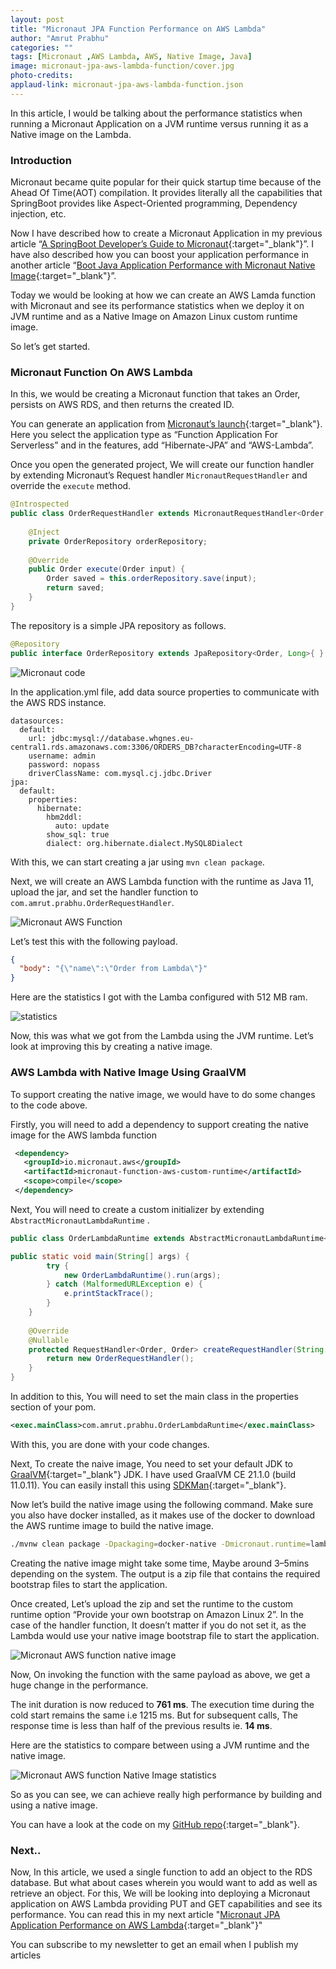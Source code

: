 ```yaml
---
layout: post
title: "Micronaut JPA Function Performance on AWS Lambda"
author: "Amrut Prabhu"
categories: ""
tags: [Micronaut ,AWS Lambda, AWS, Native Image, Java]
image: micronaut-jpa-aws-lambda-function/cover.jpg
photo-credits: 
applaud-link: micronaut-jpa-aws-lambda-function.json
---
```


In this article, I would be talking about the performance statistics when running a Micronaut Application on a JVM runtime versus running it as a Native image on the Lambda.

### Introduction

Micronaut became quite popular for their quick startup time because of the Ahead Of Time(AOT) compilation. It provides literally all the capabilities that SpringBoot provides like Aspect-Oriented programming, Dependency injection, etc.

Now I have described how to create a Micronaut Application in my previous article “[A SpringBoot Developer’s Guide to Micronaut](https://refactorfirst.com/springboot-developers-guide-to-micronaut.html){:target="_blank"}”. I have also described how you can boost your application performance in another article “[Boot Java Application Performance with Micronaut Native Image](https://refactorfirst.com/boost-java-application-performance-with-micronaut.html){:target="_blank"}”.

Today we would be looking at how we can create an AWS Lamda function with Micronaut and see its performance statistics when we deploy it on JVM runtime and as a Native Image on Amazon Linux custom runtime image.

So let’s get started.

### Micronaut Function On AWS Lambda

In this, we would be creating a Micronaut function that takes an Order, persists on AWS RDS, and then returns the created ID.

You can generate an application from [Micronaut’s launch](https://micronaut.io/launch){:target="_blank"}. Here you select the application type as “Function Application For Serverless” and in the features, add “Hibernate-JPA” and “AWS-Lambda”.

Once you open the generated project, We will create our function handler by extending Micronaut’s Request handler `MicronautRequestHandler` and override the `execute` method.
```java
@Introspected  
public class OrderRequestHandler extends MicronautRequestHandler<Order, Order> {  
  
    @Inject  
    private OrderRepository orderRepository;  
  
    @Override  
    public Order execute(Order input) {  
        Order saved = this.orderRepository.save(input);  
        return saved;  
    }  
}
```
The repository is a simple JPA repository as follows.
```java
@Repository  
public interface OrderRepository extends JpaRepository<Order, Long>{ }
```
![Micronaut code](/assets/img/micronaut-jpa-aws-lambda-function/code.png)

In the application.yml file, add data source properties to communicate with the AWS RDS instance.
```properties
datasources:  
  default:  
    url: jdbc:mysql://database.whgnes.eu-central1.rds.amazonaws.com:3306/ORDERS_DB?characterEncoding=UTF-8  
    username: admin  
    password: nopass  
    driverClassName: com.mysql.cj.jdbc.Driver  
jpa:  
  default:  
    properties:  
      hibernate:  
        hbm2ddl:  
          auto: update  
        show_sql: true  
        dialect: org.hibernate.dialect.MySQL8Dialect
```
With this, we can start creating a jar using `mvn clean package`.

Next, we will create an AWS Lambda function with the runtime as Java 11, upload the jar, and set the handler function to `com.amrut.prabhu.OrderRequestHandler`.

![Micronaut AWS Function](/assets/img/micronaut-jpa-aws-lambda-function/micronaut-aws-function.png)

Let’s test this with the following payload.
```json
{  
  "body": "{\"name\":\"Order from Lambda\"}"  
}
```
Here are the statistics I got with the Lamba configured with 512 MB ram.

![statistics](/assets/img/micronaut-jpa-aws-lambda-function/statistics.png)

Now, this was what we got from the Lambda using the JVM runtime. Let’s look at improving this by creating a native image.

### AWS Lambda with Native Image Using GraalVM

To support creating the native image, we would have to do some changes to the code above.

Firstly, you will need to add a dependency to support creating the native image for the AWS lambda function
```xml
 <dependency>  
   <groupId>io.micronaut.aws</groupId>  
   <artifactId>micronaut-function-aws-custom-runtime</artifactId>  
   <scope>compile</scope>  
 </dependency>
```
Next, You will need to create a custom initializer by extending `AbstractMicronautLambdaRuntime` .
```java
public class OrderLambdaRuntime extends AbstractMicronautLambdaRuntime<APIGatewayProxyRequestEvent, APIGatewayProxyResponseEvent, Order, Order> {

public static void main(String[] args) {  
        try {  
            new OrderLambdaRuntime().run(args);  
        } catch (MalformedURLException e) {  
            e.printStackTrace();  
        }  
    }  
      
    @Override
    @Nullable  
    protected RequestHandler<Order, Order> createRequestHandler(String... args) {  
        return new OrderRequestHandler();  
    }  
}
```
In addition to this, You will need to set the main class in the properties section of your pom.
```xml
<exec.mainClass>com.amrut.prabhu.OrderLambdaRuntime</exec.mainClass>
```
With this, you are done with your code changes.

Next, To create the naive image, You need to set your default JDK to [GraalVM](https://www.graalvm.org/){:target="_blank"} JDK. I have used GraalVM CE 21.1.0 (build 11.0.11). You can easily install this using [SDKMan](https://sdkman.io/){:target="_blank"}.

Now let’s build the native image using the following command. Make sure you also have docker installed, as it makes use of the docker to download the AWS runtime image to build the native image.
```bash
./mvnw clean package -Dpackaging=docker-native -Dmicronaut.runtime=lambda
```
Creating the native image might take some time, Maybe around 3–5mins depending on the system. The output is a zip file that contains the required bootstrap files to start the application.

Once created, Let’s upload the zip and set the runtime to the custom runtime option “Provide your own bootstrap on Amazon Linux 2”. In the case of the handler function, It doesn’t matter if you do not set it, as the Lambda would use your native image bootstrap file to start the application.

![Micronaut AWS function native image](/assets/img/micronaut-jpa-aws-lambda-function/micronaut-aws-function-native.png)

Now, On invoking the function with the same payload as above, we get a huge change in the performance.

The init duration is now reduced to **761 ms**. The execution time during the cold start remains the same i.e 1215 ms. But for subsequent calls, The response time is less than half of the previous results ie. **14 ms**.

Here are the statistics to compare between using a JVM runtime and the native image.

![Micronaut AWS function Native Image statistics](/assets/img/micronaut-jpa-aws-lambda-function/micronaut-aws-function-native-image-statistics.png)

So as you can see, we can achieve really high performance by building and using a native image.

You can have a look at the code on my [GitHub repo](https://github.com/amrutprabhu/micronaut-workout/tree/master/micronaut-lambda-function){:target="_blank"}.

### Next..

Now, In this article, we used a single function to add an object to the RDS database. But what about cases wherein you would want to add as well as retrieve an object. For this, We will be looking into deploying a Micronaut application on AWS Lambda providing PUT and GET capabilities and see its performance. You can read this in my next article "[Micronaut JPA Application Performance on AWS Lambda](/micronaut-aws-lambda-application-for-api-gateway.html){:target="_blank"}"

You can subscribe to my newsletter to get an email when I publish my articles